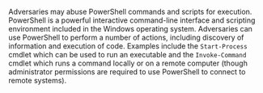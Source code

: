 Adversaries may abuse PowerShell commands and scripts for execution. PowerShell is a powerful interactive command-line interface and scripting environment included in the Windows operating system. Adversaries can use PowerShell to perform a number of actions, including discovery of information and execution of code. Examples include the `Start-Process` cmdlet which can be used to run an executable and the `Invoke-Command` cmdlet which runs a command locally or on a remote computer (though administrator permissions are required to use PowerShell to connect to remote systems).